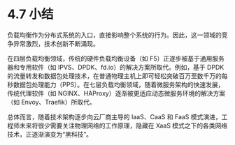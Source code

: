 # 4.7 小结

负载均衡作为分布式系统的入口，直接影响整个系统的行为。因此，这一领域的竞争异常激烈，技术创新不断涌现。

在四层负载均衡领域，传统的硬件负载均衡设备（如 F5）正逐步被基于通用服务器和专用软件（如 IPVS、DPDK、fd.io）的解决方案所取代。例如，基于 DPDK 的流量转发和数据包处理技术，在普通物理主机上即可轻松突破百万至数千万的每秒数据包处理能力（PPS）。在七层负载均衡领域，随着微服务架构的快速发展，传统代理软件（如 NGINX、HAProxy）逐渐被更适应动态微服务环境的解决方案（如 Envoy、Traefik）所取代。

总体而言，随着技术架构逐步向云厂商主导的 IaaS、CaaS 和 FaaS 模式演进，工程师未来将很少需要关注物理网络的工作原理，隐藏在 XaaS 模式之下的各类网络技术，正逐渐演变为“黑科技”。